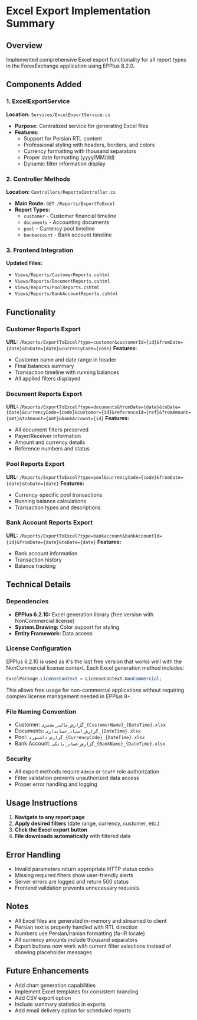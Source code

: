 # Excel Export Implementation Summary

## Overview
Implemented comprehensive Excel export functionality for all report types in the ForexExchange application using EPPlus 8.2.0.

## Components Added

### 1. ExcelExportService
**Location:** `Services/ExcelExportService.cs`
- **Purpose:** Centralized service for generating Excel files
- **Features:**
  - Support for Persian RTL content
  - Professional styling with headers, borders, and colors
  - Currency formatting with thousand separators
  - Proper date formatting (yyyy/MM/dd)
  - Dynamic filter information display

### 2. Controller Methods
**Location:** `Controllers/ReportsController.cs`
- **Main Route:** `GET /Reports/ExportToExcel`
- **Report Types:**
  - `customer` - Customer financial timeline
  - `documents` - Accounting documents 
  - `pool` - Currency pool timeline
  - `bankaccount` - Bank account timeline

### 3. Frontend Integration
**Updated Files:**
- `Views/Reports/CustomerReports.cshtml`
- `Views/Reports/DocumentReports.cshtml`
- `Views/Reports/PoolReports.cshtml`
- `Views/Reports/BankAccountReports.cshtml`

## Functionality

### Customer Reports Export
**URL:** `/Reports/ExportToExcel?type=customer&customerId={id}&fromDate={date}&toDate={date}&currencyCode={code}`
**Features:**
- Customer name and date range in header
- Final balances summary
- Transaction timeline with running balances
- All applied filters displayed

### Document Reports Export
**URL:** `/Reports/ExportToExcel?type=documents&fromDate={date}&toDate={date}&currencyCode={code}&customer={id}&referenceId={ref}&fromAmount={amt}&toAmount={amt}&bankAccount={id}`
**Features:**
- All document filters preserved
- Payer/Receiver information
- Amount and currency details
- Reference numbers and status

### Pool Reports Export
**URL:** `/Reports/ExportToExcel?type=pool&currencyCode={code}&fromDate={date}&toDate={date}`
**Features:**
- Currency-specific pool transactions
- Running balance calculations
- Transaction types and descriptions

### Bank Account Reports Export
**URL:** `/Reports/ExportToExcel?type=bankaccount&bankAccountId={id}&fromDate={date}&toDate={date}`
**Features:**
- Bank account information
- Transaction history
- Balance tracking

## Technical Details

### Dependencies
- **EPPlus 6.2.10:** Excel generation library (free version with NonCommercial license)
- **System.Drawing:** Color support for styling
- **Entity Framework:** Data access

### License Configuration
EPPlus 6.2.10 is used as it's the last free version that works well with the NonCommercial license context. Each Excel generation method includes:
```csharp
ExcelPackage.LicenseContext = LicenseContext.NonCommercial;
```

This allows free usage for non-commercial applications without requiring complex license management needed in EPPlus 8+.

### File Naming Convention
- Customer: `گزارش_مالی_مشتری_{CustomerName}_{DateTime}.xlsx`
- Documents: `گزارش_اسناد_حسابداری_{DateTime}.xlsx`
- Pool: `گزارش_داشبورد_{CurrencyCode}_{DateTime}.xlsx`
- Bank Account: `گزارش_حساب_بانکی_{BankName}_{DateTime}.xlsx`

### Security
- All export methods require `Admin` or `Staff` role authorization
- Filter validation prevents unauthorized data access
- Proper error handling and logging

## Usage Instructions

1. **Navigate to any report page**
2. **Apply desired filters** (date range, currency, customer, etc.)
3. **Click the Excel export button**
4. **File downloads automatically** with filtered data

## Error Handling
- Invalid parameters return appropriate HTTP status codes
- Missing required filters show user-friendly alerts
- Server errors are logged and return 500 status
- Frontend validation prevents unnecessary requests

## Notes
- All Excel files are generated in-memory and streamed to client
- Persian text is properly handled with RTL direction
- Numbers use Persian/Iranian formatting (fa-IR locale)
- All currency amounts include thousand separators
- Export buttons now work with current filter selections instead of showing placeholder messages

## Future Enhancements
- Add chart generation capabilities
- Implement Excel templates for consistent branding
- Add CSV export option
- Include summary statistics in exports
- Add email delivery option for scheduled reports